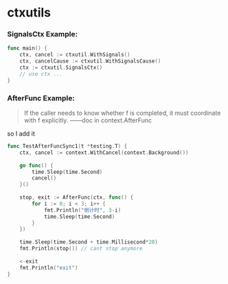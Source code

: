 # ctxutils

### SignalsCtx Example:

```go
func main() {
    ctx, cancel := ctxutil.WithSignals()
    ctx, cancelCause := ctxutil.WithSignalsCause()
    ctx := ctxutil.SignalsCtx()
    // use ctx ...
}
```

### AfterFunc Example:

> If the caller needs to know whether f is completed,  it must coordinate with f explicitly. ——doc in context.AfterFunc

so I add it

```go
func TestAfterFuncSync1(t *testing.T) {
    ctx, cancel := context.WithCancel(context.Background())
    
    go func() {
        time.Sleep(time.Second)
        cancel()
    }()
    
    stop, exit := AfterFunc(ctx, func() {
        for i := 0; i < 3; i++ {
            fmt.Println("倒计时", 3-i)
            time.Sleep(time.Second)
        }
    })
	
    time.Sleep(time.Second + time.Millisecond*20)
    fmt.Println(stop()) // cant stop anymore
    
    <-exit
    fmt.Println("exit")
}
```
